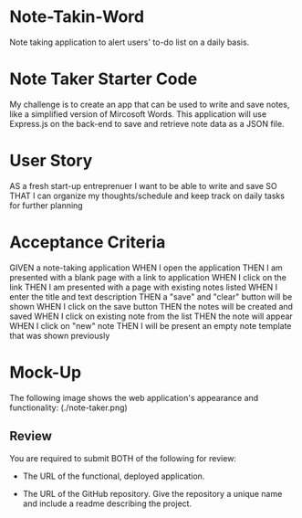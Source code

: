 # Note-Takin-Word
Note taking application to alert users' to-do list on a daily basis.

# Note Taker Starter Code

My challenge is to create an app that can be used to write and save notes, like a simplified version of Mircosoft Words. This application will use Express.js on the back-end to save and retrieve note data as a JSON file.

# User Story

AS a fresh start-up entreprenuer
I want to be able to write and save 
SO THAT I can organize my thoughts/schedule and keep track on daily tasks for further planning

# Acceptance Criteria

GIVEN a note-taking application
WHEN I open the application
THEN I am presented with a blank page with a link to application
WHEN I click on the link
THEN I am presented with a page with existing notes listed 
WHEN I enter the title and text description
THEN a "save" and "clear" button will be shown
WHEN I click on the save button
THEN the notes will be created and saved
WHEN I click on existing note from the list
THEN the note will appear 
WHEN I click on "new" note
THEN I will be present an empty note template that was shown previously

# Mock-Up

The following image shows the web application's appearance and functionality:
(./note-taker.png)

## Review

You are required to submit BOTH of the following for review:

* The URL of the functional, deployed application.

* The URL of the GitHub repository. Give the repository a unique name and include a readme describing the project.